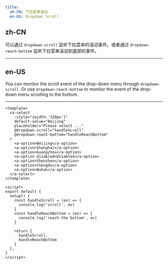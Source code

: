 ```yaml
title:
  zh-CN: 下拉菜单滚动
  en-US: Dropdown Scroll
```

## zh-CN

可以通过 `dropdown-scroll` 监听下拉菜单的滚动事件。或者通过 `dropdown-reach-bottom` 监听下拉菜单滚动到底部的事件。

---

## en-US

You can monitor the scroll event of the drop-down menu through `dropdown-scroll`. Or use `dropdown-reach-bottom` to monitor the event of the drop-down menu scrolling to the bottom.

---

```vue
<template>
  <a-select
    :style="{width:'320px'}"
    default-value="Beijing"
    placeholder="Please select ..."
    @dropdown-scroll="handleScroll"
    @dropdown-reach-bottom="handleReachBottom"
  >
    <a-option>Beijing</a-option>
    <a-option>Shanghai</a-option>
    <a-option>Guangzhou</a-option>
    <a-option disabled>Disabled</a-option>
    <a-option>Shenzhen</a-option>
    <a-option>Chengdu</a-option>
    <a-option>Wuhan</a-option>
  </a-select>
</template>

<script>
export default {
  setup() {
    const handleScroll = (ev) => {
      console.log('scroll', ev)
    }
    const handleReachBottom = (ev) => {
      console.log('reach the bottom', ev)
    }

    return {
      handleScroll,
      handleReachBottom
    }
  },
}
</script>
```
